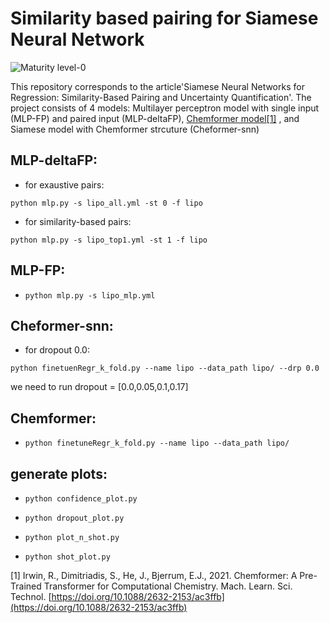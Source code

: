 # Similarity based pairing for Siamese Neural Network

![Maturity level-0](https://img.shields.io/badge/Maturity%20Level-ML--0-red)

This repository corresponds to the article'Siamese Neural Networks for Regression: Similarity-Based Pairing and Uncertainty Quantification'. The project consists of 4 models: Multilayer perceptron model with single input (MLP-FP) and paired input (MLP-deltaFP), [Chemformer model](https://github.com/MolecularAI/Chemformer)[[1]](#1) , and Siamese model with Chemformer strcuture (Cheformer-snn)


## MLP-deltaFP: 

- for exaustive pairs:

`python mlp.py -s lipo_all.yml -st 0 -f lipo`  

- for similarity-based pairs:

`python mlp.py -s lipo_top1.yml -st 1 -f lipo`  

## MLP-FP:

- `python mlp.py -s lipo_mlp.yml`

## Cheformer-snn:

- for dropout 0.0:

`python finetuenRegr_k_fold.py --name lipo --data_path lipo/ --drp 0.0`   

we need to run dropout = [0.0,0.05,0.1,0.17]

## Chemformer:

- `python finetuneRegr_k_fold.py --name lipo --data_path lipo/` 

## generate plots:

- `python confidence_plot.py` 

- `python dropout_plot.py` 

- `python plot_n_shot.py` 

- `python shot_plot.py` 



<a id="1">[1]</a>
Irwin, R., Dimitriadis, S., He, J., Bjerrum, E.J., 2021. Chemformer: A Pre-Trained Transformer for Computational Chemistry. Mach. Learn. Sci. Technol. [https://doi.org/10.1088/2632-2153/ac3ffb](https://doi.org/10.1088/2632-2153/ac3ffb)

            
